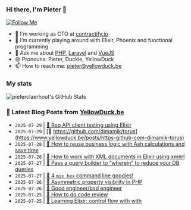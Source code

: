 ### Hi there, I'm Pieter 👋  
[![Follow Me](https://img.shields.io/github/followers/pieterclaerhout?label=Follow&style=social)](https://github.com/pieterclaerhout)

- 🏢 I'm working as CTO at [contractify.io](https://contractify.io)
- 🌱 I’m currently playing around with Elixir, Phoenix and functional programming
- 💬 Ask me about [PHP](https://php.net), [Laravel](http://laravel.com) and [VueJS](https://vuejs.org)
- 😄 Pronouns: Pieter, Duckie, YellowDuck
- 📫 How to reach me: pieter@yellowduck.be

### My stats

![pieterclaerhout's GitHub Stats](https://github-readme-stats.vercel.app/api?username=pieterclaerhout&show_icons=true&count_private=true&line_height=40)

### 📩 Latest Blog Posts from [YellowDuck.be](https://www.yellowduck.be/)
<!-- BLOG-POST-LIST:START -->
- `2025-07-29` | [🔗 Req API client testing using Elixir](https://www.yellowduck.be/posts/req-api-client-testing-using-elixir)  
- `2025-07-29` | [🔗 https://github.com/dimamik/torus](https://www.yellowduck.be/posts/https-github-com-dimamik-torus)  
- `2025-07-28` | [🔗 How to reuse business logic with Ash calculations and save time](https://www.yellowduck.be/posts/how-to-reuse-business-logic-with-ash-calculations-and-save-time)  
- `2025-07-28` | [🔗 How to work with XML documents in Elixir using xmerl](https://www.yellowduck.be/posts/how-to-work-with-xml-documents-in-elixir-using-xmerl)  
- `2025-07-27` | [🔗 Pass a query builder to “wherein” to reduce your DB queries](https://www.yellowduck.be/posts/pass-a-query-builder-to-wherein-to-reduce-your-db-queries)  
- `2025-07-27` | [🔗 4 `mix hex` command line goodies!](https://www.yellowduck.be/posts/4-mix-hex-command-line-goodies)  
- `2025-07-26` | [🔗 Asymmetric property visibility in PHP](https://www.yellowduck.be/posts/asymmetric-property-visibility-in-php)  
- `2025-07-26` | [🔗 Good engineer/bad engineer](https://www.yellowduck.be/posts/good-engineer-bad-engineer)  
- `2025-07-25` | [🐥 How to do code review](https://www.yellowduck.be/posts/how-to-do-code-review)  
- `2025-07-25` | [🔗 Learning Elixir: control flow with with](https://www.yellowduck.be/posts/learning-elixir-control-flow-with-with)  

<!-- BLOG-POST-LIST:END -->
